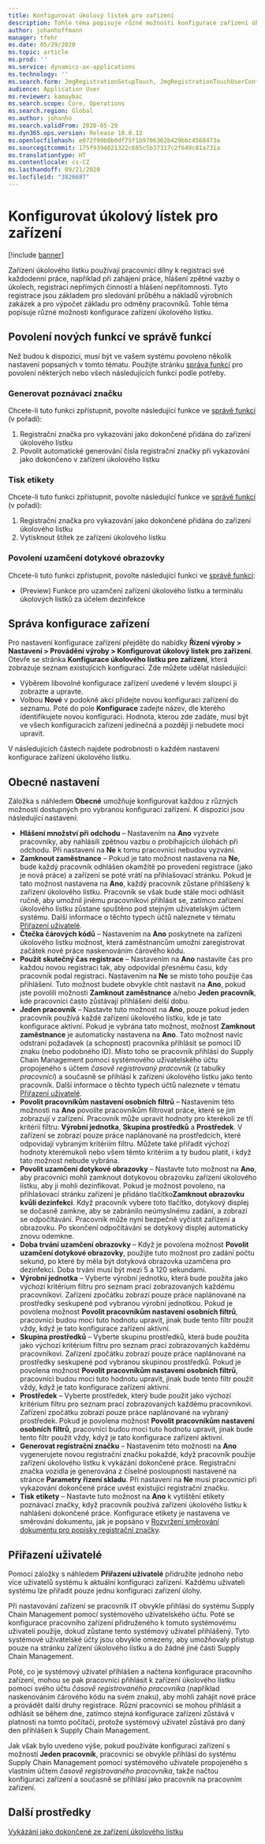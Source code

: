 ```yaml
---
title: Konfigurovat úkolový lístek pro zařízení
description: Tohle téma popisuje různé možnosti konfigurace zařízení úkolového lístku.
author: johanhoffmann
manager: tfehr
ms.date: 05/29/2020
ms.topic: article
ms.prod: ''
ms.service: dynamics-ax-applications
ms.technology: ''
ms.search.form: JmgRegistrationSetupTouch, JmgRegistrationTouchUserConfiguration
audience: Application User
ms.reviewer: kamaybac
ms.search.scope: Core, Operations
ms.search.region: Global
ms.author: johanho
ms.search.validFrom: 2020-05-29
ms.dyn365.ops.version: Release 10.0.12
ms.openlocfilehash: e072f99b0b0df75f1b9706362b429bbc4568473a
ms.sourcegitcommit: 175f9394021322c685c5b37317c2f649c81a731a
ms.translationtype: HT
ms.contentlocale: cs-CZ
ms.lasthandoff: 09/21/2020
ms.locfileid: "3826687"
---
```

# <a name="configure-job-card-for-devices"></a>Konfigurovat úkolový lístek pro zařízení

[!include [banner](../includes/banner.md)]

Zařízení úkolového lístku používají pracovníci dílny k registraci své každodenní práce, například při zahájení práce, hlášení zpětné vazby o úkolech, registraci nepřímých činností a hlášení nepřítomnosti. Tyto registrace jsou základem pro sledování průběhu a nákladů výrobních zakázek a pro výpočet základu pro odměny pracovníků. Tohle téma popisuje různé možnosti konfigurace zařízení úkolového lístku.

## <a name="enable-new-features-in-feature-management"></a>Povolení nových funkcí ve správě funkcí

Než budou k dispozici, musí být ve vašem systému povoleno několik nastavení popsaných v tomto tématu. Použijte stránku [správa funkcí](../../fin-ops-core/fin-ops/get-started/feature-management/feature-management-overview.md) pro povolení některých nebo všech následujících funkcí podle potřeby.

### <a name="generate-license-plate"></a>Generovat poznávací značku

Chcete-li tuto funkci zpřístupnit, povolte následující funkce ve [správě funkcí](../../fin-ops-core/fin-ops/get-started/feature-management/feature-management-overview.md) (v pořadí):

1. Registrační značka pro vykazování jako dokončené přidána do zařízení úkolového lístku
1. Povolit automatické generování čísla registrační značky při vykazování jako dokončeno v zařízení úkolového lístku

### <a name="print-label"></a>Tisk etikety

Chcete-li tuto funkci zpřístupnit, povolte následující funkce ve [správě funkcí](../../fin-ops-core/fin-ops/get-started/feature-management/feature-management-overview.md) (v pořadí):

1. Registrační značka pro vykazování jako dokončené přidána do zařízení úkolového lístku
1. Vytisknout štítek ze zařízení úkolového lístku

### <a name="allow-locking-of-touch-screen"></a>Povolení uzamčení dotykové obrazovky

Chcete-li tuto funkci zpřístupnit, povolte následující funkci ve [správě funkcí](../../fin-ops-core/fin-ops/get-started/feature-management/feature-management-overview.md):

- (Preview) Funkce pro uzamčení zařízení úkolového lístku a terminálu úkolových lístků za účelem dezinfekce

## <a name="manage-your-device-configurations"></a>Správa konfigurace zařízení

Pro nastavení konfigurace zařízení přejděte do nabídky **Řízení výroby > Nastavení > Provádění výroby > Konfigurovat úkolový lístek pro zařízení**. Otevře se stránka **Konfigurace úkolového lístku pro zařízení**, která zobrazuje seznam existujících konfigurací. Zde můžete udělat následující: 

- Výběrem libovolné konfigurace zařízení uvedené v levém sloupci ji zobrazte a upravte.
- Volbou **Nové** v podokně akcí přidejte novou konfiguraci zařízení do seznamu. Poté do pole **Konfigurace** zadejte název, dle kterého identifikujete novou konfiguraci. Hodnota, kterou zde zadáte, musí být ve všech konfiguracích zařízení jedinečná a později ji nebudete moci upravit.

V následujících částech najdete podrobnosti o každém nastavení konfigurace zařízení úkolového lístku.

## <a name="general-settings"></a>Obecné nastavení

Záložka s náhledem **Obecné** umožňuje konfigurovat každou z různých možností dostupných pro vybranou konfiguraci zařízení. K dispozici jsou následující nastavení:

- **Hlášení množství při odchodu** – Nastavením na **Ano** vyzvete pracovníky, aby nahlásili zpětnou vazbu o probíhajících úlohách při odchodu. Při nastavení na **Ne** k tomu pracovníci nebudou vyzváni.
- **Zamknout zaměstnance** – Pokud je tato možnost nastavena na **Ne**, bude každý pracovník odhlášen okamžitě po provedení registrace (jako je nová práce) a zařízení se poté vrátí na přihlašovací stránku. Pokud je tato možnost nastavena na **Ano**, každý pracovník zůstane přihlášený k zařízení úkolového lístku. Pracovník se však bude stále moci odhlásit ručně, aby umožnil jinému pracovníkovi přihlásit se, zatímco zařízení úkolového lístku zůstane spuštěno pod stejným uživatelským účtem systému. Další informace o těchto typech účtů naleznete v tématu [Přiřazení uživatelé](#assigned-users).
- **Čtečka čárových kódů** – Nastavením na **Ano** poskytnete na zařízení úkolového lístku možnost, která zaměstnancům umožní zaregistrovat začátek nové práce naskenováním čárového kódu.
- **Použít skutečný čas registrace** – Nastavením na **Ano** nastavíte čas pro každou novou registraci tak, aby odpovídal přesnému času, kdy pracovník podal registraci. Nastavením na **Ne** se místo toho použije čas přihlášení. Tuto možnost budete obvykle chtít nastavit na **Ano**, pokud jste povolili možnosti **Zamknout zaměstnance** a/nebo **Jeden pracovník**, kde pracovníci často zůstávají přihlášeni delší dobu.
- **Jeden pracovník** – Nastavte tuto možnost na **Ano**, pouze pokud jeden pracovník používá každé zařízení úkolového lístku, kde je tato konfigurace aktivní. Pokud je vybrána tato možnost, možnost **Zamknout zaměstnance** je automaticky nastavena na **Ano**. Tato možnost navíc odstraní požadavek (a schopnost) pracovníka přihlásit se pomocí ID znaku (nebo podobného ID). Místo toho se pracovník přihlásí do Supply Chain Management pomocí systémového uživatelského účtu propojeného s účtem *časově registrovaný pracovník* (z tabulky *pracovníci*) a současně se přihlásí k zařízení úkolového lístku jako tento pracovník.  Další informace o těchto typech účtů naleznete v tématu [Přiřazení uživatelé](#assigned-users).
- **Povolit pracovníkům nastavení osobních filtrů** – Nastavením této možnosti na **Ano** povolíte pracovníkům filtrovat práce, které se jim zobrazují v zařízení. Pracovník může upravit hodnoty pro kterékoli ze tří kritérií filtru: **Výrobní jednotka**, **Skupina prostředků** a **Prostředek**. V zařízení se zobrazí pouze práce naplánované na prostředcích, které odpovídají vybraným kritériím filtru. Můžete také přiřadit výchozí hodnoty kterémukoli nebo všem těmto kritériím a ty budou platit, i když tato možnost nebude vybrána.
- **Povolit uzamčení dotykové obrazovky** – Nastavte tuto možnost na **Ano**, aby pracovníci mohli zamknout dotykovou obrazovku zařízení úkolového lístku, aby ji mohli dezinfikovat. Pokud je možnost povoleno, na přihlašovací stránku zařízení je přidáno tlačítko**Zamknout obrazovku kvůli dezinfekci**. Když pracovník vybere toto tlačítko, dotykový displej se dočasně zamkne, aby se zabránilo neúmyslnému zadání, a zobrazí se odpočítávání. Pracovník může nyní bezpečně vyčistit zařízení a obrazovku. Po skončení odpočítávání se dotykový displej automaticky znovu odemkne.
- **Doba trvání uzamčení obrazovky** – Když je povolena možnost **Povolit uzamčení dotykové obrazovky**, použijte tuto možnost pro zadání počtu sekund, po které by měla být dotyková obrazovka uzamčena pro dezinfekci. Doba trvání musí být mezi 5 a 120 sekundami.
- **Výrobní jednotka** – Vyberte výrobní jednotku, která bude použita jako výchozí kritérium filtru pro seznam prací zobrazovaných každému pracovníkovi. Zařízení zpočátku zobrazí pouze práce naplánované na prostředky seskupené pod vybranou výrobní jednotkou. Pokud je povolena možnost **Povolit pracovníkům nastavení osobních filtrů**, pracovníci budou moci tuto hodnotu upravit, jinak bude tento filtr použit vždy, když je tato konfigurace zařízení aktivní.
- **Skupina prostředků** – Vyberte skupinu prostředků, která bude použita jako výchozí kritérium filtru pro seznam prací zobrazovaných každému pracovníkovi. Zařízení zpočátku zobrazí pouze práce naplánované na prostředky seskupené pod vybranou skupinou prostředků. Pokud je povolena možnost **Povolit pracovníkům nastavení osobních filtrů**, pracovníci budou moci tuto hodnotu upravit, jinak bude tento filtr použit vždy, když je tato konfigurace zařízení aktivní.
- **Prostředek** – Vyberte prostředek, který bude použit jako výchozí kritérium filtru pro seznam prací zobrazovaných každému pracovníkovi. Zařízení zpočátku zobrazí pouze práce naplánované na vybraný prostředek. Pokud je povolena možnost **Povolit pracovníkům nastavení osobních filtrů**, pracovníci budou moci tuto hodnotu upravit, jinak bude tento filtr použit vždy, když je tato konfigurace zařízení aktivní.
- **Generovat registrační značku** – Nastavením této možnosti na **Ano** vygenerujete novou registrační značku pokaždé, když pracovník použije zařízení úkolového lístku k vykázání dokončené práce. Registrační značka vozidla je generována z číselné posloupnosti nastavené na stránce **Parametry řízení skladu**. Při nastavení na **Ne** musí pracovníci při vykazování dokončené práce uvést existující registrační značku.
- **Tisk etikety** – Nastavte tuto možnost na **Ano** k vytištění etikety poznávací značky, když pracovník používá zařízení úkolového lístku k nahlášení dokončené práce. Konfigurace etikety je nastavena ve směrování dokumentu, jak je popsáno v [Rozvržení směrování dokumentu pro popisky registrační značky](../warehousing/document-routing-layout-for-license-plates.md).

<a name="assigned-users"></a>

## <a name="assigned-users"></a>Přiřazení uživatelé

Pomocí záložky s náhledem **Přiřazení uživatelé** přidružíte jednoho nebo více uživatelů systému k aktuální konfiguraci zařízení. Každému uživateli systému lze přiřadit pouze jednu konfiguraci zařízení úlohy.

Při nastavování zařízení se pracovník IT obvykle přihlásí do systému Supply Chain Management pomocí systémového uživatelského účtu. Poté se konfigurace pracovního zařízení přidruženého k tomuto systémovému uživateli použije, dokud zůstane tento systémový uživatel přihlášený. Tyto systémové uživatelské účty jsou obvykle omezeny, aby umožňovaly přístup pouze na stránku zařízení úkolového lístku a do žádné jiné části Supply Chain Management.

Poté, co je systémový uživatel přihlášen a načtena konfigurace pracovního zařízení, mohou se pak pracovníci přihlásit k zařízení úkolového lístku pomocí svého účtu *časově registrovaného pracovníka* (například naskenováním čárového kódu na svém znaku), aby mohli zahájit nové práce a provádět další druhy registrace. Různí pracovníci se mohou přihlásit a odhlásit se během dne, zatímco stejná konfigurace zařízení zůstává v platnosti na tomto počítači, protože systémový uživatel zůstává pro daný den přihlášen k Supply Chain Management.

Jak však bylo uvedeno výše, pokud používáte konfiguraci zařízení s možností **Jeden pracovník**, pracovníci se obvykle přihlásí do systému Supply Chain Management pomocí systémového uživatele propojeného s vlastním účtem *časově registrovaného pracovníka*, takže načtou konfiguraci zařízení a současně se přihlásí jako pracovník na pracovním zařízení.

## <a name="additional-resources"></a>Další prostředky

[Vykázání jako dokončené ze zařízení úkolového lístku](report-finished-job-device.md)
